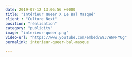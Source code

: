 ```yaml
---
date: 2019-07-12 13:06:56 +0000
title: "Intérieur Queer X Le Bal Masqué"
client : "Culture Next"
position: "réalisation"
category: "publicity"
image: "interieur-queer.png"
video-url: "https://www.youtube.com/embed/w9J7eNM-YUg"
permalink: interieur-queer-bal-masque

---
```

